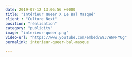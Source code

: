 ```yaml
---
date: 2019-07-12 13:06:56 +0000
title: "Intérieur Queer X Le Bal Masqué"
client : "Culture Next"
position: "réalisation"
category: "publicity"
image: "interieur-queer.png"
video-url: "https://www.youtube.com/embed/w9J7eNM-YUg"
permalink: interieur-queer-bal-masque

---
```

